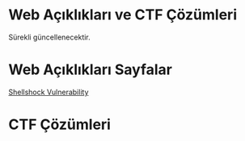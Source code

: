 # Web Açıklıkları ve CTF Çözümleri
Sürekli güncellenecektir.
# Web Açıklıkları Sayfalar

<a href="https://github.com/ysfcndgr/Web-Vulnerabilities-and-Exploitation/blob/main/Shellshock.md">Shellshock Vulnerability</a>

# CTF Çözümleri
